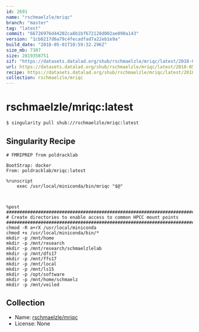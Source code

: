 ```yaml
---
id: 2691
name: "rschmaelzle/mriqc"
branch: "master"
tag: "latest"
commit: "66726976d44202ca8b1bf672128d002ae090a143"
version: "1cb0217d6a79c4fecadfad7a22eb1e9a"
build_date: "2018-05-01T10:59:32.296Z"
size_mb: 7307
size: 2819358751
sif: "https://datasets.datalad.org/shub/rschmaelzle/mriqc/latest/2018-05-01-66726976-1cb0217d/1cb0217d6a79c4fecadfad7a22eb1e9a.simg"
url: https://datasets.datalad.org/shub/rschmaelzle/mriqc/latest/2018-05-01-66726976-1cb0217d/
recipe: https://datasets.datalad.org/shub/rschmaelzle/mriqc/latest/2018-05-01-66726976-1cb0217d/Singularity
collection: rschmaelzle/mriqc
---
```


# rschmaelzle/mriqc:latest

```bash
$ singularity pull shub://rschmaelzle/mriqc:latest
```

## Singularity Recipe

```singularity
# FMRIPREP from poldracklab

BootStrap: docker
From: poldracklab/mriqc:latest

%runscript
    exec /usr/local/miniconda/bin/mriqc "$@"

    

%post
################################################################################
# Create directories to enable access to common HPCC mount points
################################################################################
chmod -R a+rX /usr/local/miniconda
chmod +x /usr/local/miniconda/bin/*
mkdir -p /mnt/home
mkdir -p /mnt/research
mkdir -p /mnt/research/schmaelzlelab
mkdir -p /mnt/dfs17
mkdir -p /mnt/ffs17
mkdir -p /mnt/local
mkdir -p /mnt/ls15
mkdir -p /opt/software
mkdir -p /mnt/home/schmaelz
mkdir -p /mnt/veiled
```

## Collection

 - Name: [rschmaelzle/mriqc](https://github.com/rschmaelzle/mriqc)
 - License: None

